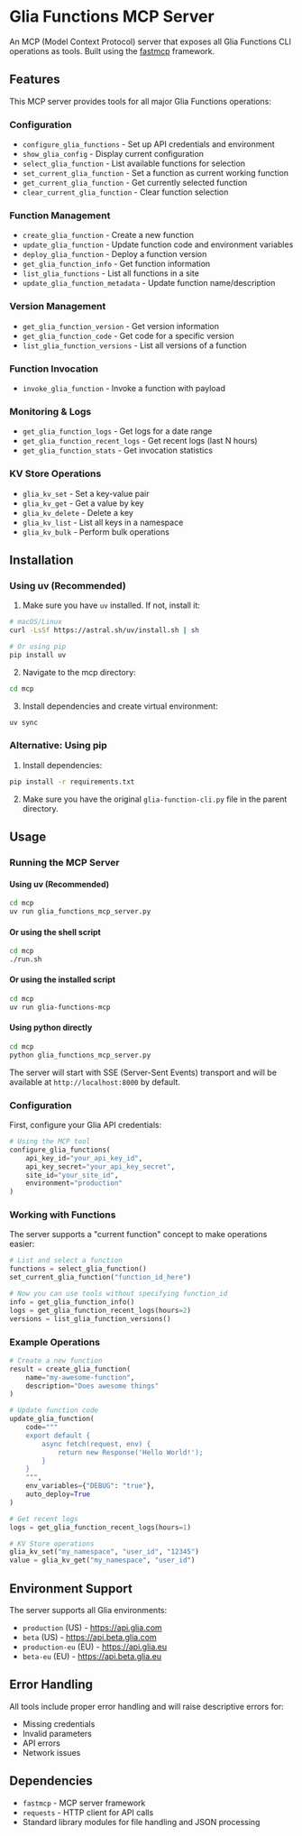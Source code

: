 # Glia Functions MCP Server

An MCP (Model Context Protocol) server that exposes all Glia Functions CLI operations as tools. Built using the [fastmcp](https://gofastmcp.com/) framework.

## Features

This MCP server provides tools for all major Glia Functions operations:

### Configuration
- `configure_glia_functions` - Set up API credentials and environment
- `show_glia_config` - Display current configuration
- `select_glia_function` - List available functions for selection
- `set_current_glia_function` - Set a function as current working function
- `get_current_glia_function` - Get currently selected function
- `clear_current_glia_function` - Clear function selection

### Function Management
- `create_glia_function` - Create a new function
- `update_glia_function` - Update function code and environment variables
- `deploy_glia_function` - Deploy a function version
- `get_glia_function_info` - Get function information
- `list_glia_functions` - List all functions in a site
- `update_glia_function_metadata` - Update function name/description

### Version Management
- `get_glia_function_version` - Get version information
- `get_glia_function_code` - Get code for a specific version
- `list_glia_function_versions` - List all versions of a function

### Function Invocation
- `invoke_glia_function` - Invoke a function with payload

### Monitoring & Logs
- `get_glia_function_logs` - Get logs for a date range
- `get_glia_function_recent_logs` - Get recent logs (last N hours)
- `get_glia_function_stats` - Get invocation statistics

### KV Store Operations
- `glia_kv_set` - Set a key-value pair
- `glia_kv_get` - Get a value by key
- `glia_kv_delete` - Delete a key
- `glia_kv_list` - List all keys in a namespace
- `glia_kv_bulk` - Perform bulk operations

## Installation

### Using uv (Recommended)

1. Make sure you have `uv` installed. If not, install it:
```bash
# macOS/Linux
curl -LsSf https://astral.sh/uv/install.sh | sh

# Or using pip
pip install uv
```

2. Navigate to the mcp directory:
```bash
cd mcp
```

3. Install dependencies and create virtual environment:
```bash
uv sync
```

### Alternative: Using pip

1. Install dependencies:
```bash
pip install -r requirements.txt
```

2. Make sure you have the original `glia-function-cli.py` file in the parent directory.

## Usage

### Running the MCP Server

#### Using uv (Recommended)
```bash
cd mcp
uv run glia_functions_mcp_server.py
```

#### Or using the shell script
```bash
cd mcp
./run.sh
```

#### Or using the installed script
```bash
cd mcp
uv run glia-functions-mcp
```

#### Using python directly
```bash
cd mcp
python glia_functions_mcp_server.py
```

The server will start with SSE (Server-Sent Events) transport and will be available at `http://localhost:8000` by default.

### Configuration

First, configure your Glia API credentials:

```python
# Using the MCP tool
configure_glia_functions(
    api_key_id="your_api_key_id",
    api_key_secret="your_api_key_secret", 
    site_id="your_site_id",
    environment="production"
)
```

### Working with Functions

The server supports a "current function" concept to make operations easier:

```python
# List and select a function
functions = select_glia_function()
set_current_glia_function("function_id_here")

# Now you can use tools without specifying function_id
info = get_glia_function_info()
logs = get_glia_function_recent_logs(hours=2)
versions = list_glia_function_versions()
```

### Example Operations

```python
# Create a new function
result = create_glia_function(
    name="my-awesome-function",
    description="Does awesome things"
)

# Update function code
update_glia_function(
    code="""
    export default {
        async fetch(request, env) {
            return new Response('Hello World!');
        }
    }
    """,
    env_variables={"DEBUG": "true"},
    auto_deploy=True
)

# Get recent logs
logs = get_glia_function_recent_logs(hours=1)

# KV Store operations
glia_kv_set("my_namespace", "user_id", "12345")
value = glia_kv_get("my_namespace", "user_id")
```

## Environment Support

The server supports all Glia environments:
- `production` (US) - https://api.glia.com
- `beta` (US) - https://api.beta.glia.com  
- `production-eu` (EU) - https://api.glia.eu
- `beta-eu` (EU) - https://api.beta.glia.eu

## Error Handling

All tools include proper error handling and will raise descriptive errors for:
- Missing credentials
- Invalid parameters
- API errors
- Network issues

## Dependencies

- `fastmcp` - MCP server framework
- `requests` - HTTP client for API calls
- Standard library modules for file handling and JSON processing
